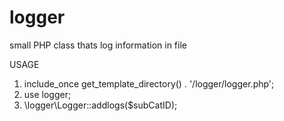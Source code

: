 # logger
small PHP class thats log information in file

USAGE
1) include_once get_template_directory() . '/logger/logger.php';
2) use logger;
3) \logger\Logger::addlogs($subCatID);

